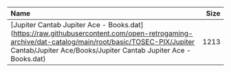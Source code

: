 |Name|Size|
|:---|---:|
|[Jupiter Cantab Jupiter Ace - Books.dat](https://raw.githubusercontent.com/open-retrogaming-archive/dat-catalog/main/root/basic/TOSEC-PIX/Jupiter Cantab/Jupiter Ace/Books/Jupiter Cantab Jupiter Ace - Books.dat)|1213|
